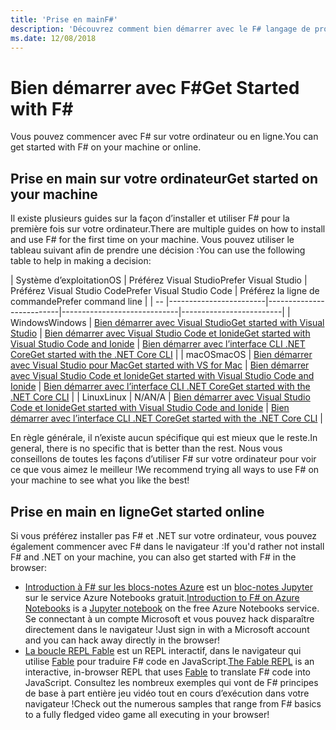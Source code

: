 ```yaml
---
title: 'Prise en mainF#'
description: 'Découvrez comment bien démarrer avec le F# langage de programmation.'
ms.date: 12/08/2018
---
```

# <a name="get-started-with-f"></a><span data-ttu-id="ef001-103">Bien démarrer avec F\#</span><span class="sxs-lookup"><span data-stu-id="ef001-103">Get Started with F\#</span></span>

<span data-ttu-id="ef001-104">Vous pouvez commencer avec F# sur votre ordinateur ou en ligne.</span><span class="sxs-lookup"><span data-stu-id="ef001-104">You can get started with F# on your machine or online.</span></span>

## <a name="get-started-on-your-machine"></a><span data-ttu-id="ef001-105">Prise en main sur votre ordinateur</span><span class="sxs-lookup"><span data-stu-id="ef001-105">Get started on your machine</span></span>

<span data-ttu-id="ef001-106">Il existe plusieurs guides sur la façon d’installer et utiliser F# pour la première fois sur votre ordinateur.</span><span class="sxs-lookup"><span data-stu-id="ef001-106">There are multiple guides on how to install and use F# for the first time on your machine.</span></span>  <span data-ttu-id="ef001-107">Vous pouvez utiliser le tableau suivant afin de prendre une décision :</span><span class="sxs-lookup"><span data-stu-id="ef001-107">You can use the following table to help in making a decision:</span></span>

| <span data-ttu-id="ef001-108">Système d’exploitation</span><span class="sxs-lookup"><span data-stu-id="ef001-108">OS</span></span> | <span data-ttu-id="ef001-109">Préférez Visual Studio</span><span class="sxs-lookup"><span data-stu-id="ef001-109">Prefer Visual Studio</span></span> | <span data-ttu-id="ef001-110">Préférez Visual Studio Code</span><span class="sxs-lookup"><span data-stu-id="ef001-110">Prefer Visual Studio Code</span></span> | <span data-ttu-id="ef001-111">Préférez la ligne de commande</span><span class="sxs-lookup"><span data-stu-id="ef001-111">Prefer command line</span></span> |
| -- |------------------------|--------------------------|-----------------------------|-------------------------|
| <span data-ttu-id="ef001-112">Windows</span><span class="sxs-lookup"><span data-stu-id="ef001-112">Windows</span></span> | [<span data-ttu-id="ef001-113">Bien démarrer avec Visual Studio</span><span class="sxs-lookup"><span data-stu-id="ef001-113">Get started with Visual Studio</span></span>](get-started-visual-studio.md) | [<span data-ttu-id="ef001-114">Bien démarrer avec Visual Studio Code et Ionide</span><span class="sxs-lookup"><span data-stu-id="ef001-114">Get started with Visual Studio Code and Ionide</span></span>](get-started-vscode.md) | [<span data-ttu-id="ef001-115">Bien démarrer avec l’interface CLI .NET Core</span><span class="sxs-lookup"><span data-stu-id="ef001-115">Get started with the .NET Core CLI</span></span>](get-started-command-line.md) |
| <span data-ttu-id="ef001-116">macOS</span><span class="sxs-lookup"><span data-stu-id="ef001-116">macOS</span></span> | [<span data-ttu-id="ef001-117">Bien démarrer avec Visual Studio pour Mac</span><span class="sxs-lookup"><span data-stu-id="ef001-117">Get started with VS for Mac</span></span>](get-started-with-visual-studio-for-mac.md) | [<span data-ttu-id="ef001-118">Bien démarrer avec Visual Studio Code et Ionide</span><span class="sxs-lookup"><span data-stu-id="ef001-118">Get started with Visual Studio Code and Ionide</span></span>](get-started-vscode.md) | [<span data-ttu-id="ef001-119">Bien démarrer avec l’interface CLI .NET Core</span><span class="sxs-lookup"><span data-stu-id="ef001-119">Get started with the .NET Core CLI</span></span>](get-started-command-line.md) |
| <span data-ttu-id="ef001-120">Linux</span><span class="sxs-lookup"><span data-stu-id="ef001-120">Linux</span></span> | <span data-ttu-id="ef001-121">N/A</span><span class="sxs-lookup"><span data-stu-id="ef001-121">N/A</span></span> | [<span data-ttu-id="ef001-122">Bien démarrer avec Visual Studio Code et Ionide</span><span class="sxs-lookup"><span data-stu-id="ef001-122">Get started with Visual Studio Code and Ionide</span></span>](get-started-vscode.md) | [<span data-ttu-id="ef001-123">Bien démarrer avec l’interface CLI .NET Core</span><span class="sxs-lookup"><span data-stu-id="ef001-123">Get started with the .NET Core CLI</span></span>](get-started-command-line.md) |

<span data-ttu-id="ef001-124">En règle générale, il n’existe aucun spécifique qui est mieux que le reste.</span><span class="sxs-lookup"><span data-stu-id="ef001-124">In general, there is no specific that is better than the rest.</span></span> <span data-ttu-id="ef001-125">Nous vous conseillons de toutes les façons d’utiliser F# sur votre ordinateur pour voir ce que vous aimez le meilleur !</span><span class="sxs-lookup"><span data-stu-id="ef001-125">We recommend trying all ways to use F# on your machine to see what you like the best!</span></span>

## <a name="get-started-online"></a><span data-ttu-id="ef001-126">Prise en main en ligne</span><span class="sxs-lookup"><span data-stu-id="ef001-126">Get started online</span></span>

<span data-ttu-id="ef001-127">Si vous préférez installer pas F# et .NET sur votre ordinateur, vous pouvez également commencer avec F# dans le navigateur :</span><span class="sxs-lookup"><span data-stu-id="ef001-127">If you'd rather not install F# and .NET on your machine, you can also get started with F# in the browser:</span></span>

* <span data-ttu-id="ef001-128">[Introduction à F# sur les blocs-notes Azure](https://notebooks.azure.com/Microsoft/projects/2018-Intro-FSharp/html/Introduction%20to%20FSharp.ipynb) est un [bloc-notes Jupyter](https://jupyter.org/) sur le service Azure Notebooks gratuit.</span><span class="sxs-lookup"><span data-stu-id="ef001-128">[Introduction to F# on Azure Notebooks](https://notebooks.azure.com/Microsoft/projects/2018-Intro-FSharp/html/Introduction%20to%20FSharp.ipynb) is a [Jupyter notebook](https://jupyter.org/) on the free Azure Notebooks service.</span></span> <span data-ttu-id="ef001-129">Se connectant à un compte Microsoft et vous pouvez hack disparaître directement dans le navigateur !</span><span class="sxs-lookup"><span data-stu-id="ef001-129">Just sign in with a Microsoft account and you can hack away directly in the browser!</span></span>
* <span data-ttu-id="ef001-130">[La boucle REPL Fable](https://fable.io/repl/) est un REPL interactif, dans le navigateur qui utilise [Fable](https://fable.io/) pour traduire F# code en JavaScript.</span><span class="sxs-lookup"><span data-stu-id="ef001-130">[The Fable REPL](https://fable.io/repl/) is an interactive, in-browser REPL that uses [Fable](https://fable.io/) to translate F# code into JavaScript.</span></span> <span data-ttu-id="ef001-131">Consultez les nombreux exemples qui vont de F# principes de base à part entière jeu vidéo tout en cours d’exécution dans votre navigateur !</span><span class="sxs-lookup"><span data-stu-id="ef001-131">Check out the numerous samples that range from F# basics to a fully fledged video game all executing in your browser!</span></span>
